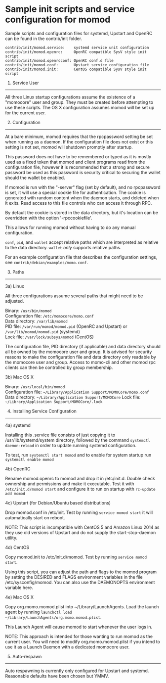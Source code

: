 Sample init scripts and service configuration for momod
==========================================================

Sample scripts and configuration files for systemd, Upstart and OpenRC
can be found in the contrib/init folder.

    contrib/init/momod.service:    systemd service unit configuration
    contrib/init/momod.openrc:     OpenRC compatible SysV style init script
    contrib/init/momod.openrcconf: OpenRC conf.d file
    contrib/init/momod.conf:       Upstart service configuration file
    contrib/init/momod.init:       CentOS compatible SysV style init script

1. Service User
---------------------------------

All three Linux startup configurations assume the existence of a "momocore" user
and group.  They must be created before attempting to use these scripts.
The OS X configuration assumes momod will be set up for the current user.

2. Configuration
---------------------------------

At a bare minimum, momod requires that the rpcpassword setting be set
when running as a daemon.  If the configuration file does not exist or this
setting is not set, momod will shutdown promptly after startup.

This password does not have to be remembered or typed as it is mostly used
as a fixed token that momod and client programs read from the configuration
file, however it is recommended that a strong and secure password be used
as this password is security critical to securing the wallet should the
wallet be enabled.

If momod is run with the "-server" flag (set by default), and no rpcpassword is set,
it will use a special cookie file for authentication. The cookie is generated with random
content when the daemon starts, and deleted when it exits. Read access to this file
controls who can access it through RPC.

By default the cookie is stored in the data directory, but it's location can be overridden
with the option '-rpccookiefile'.

This allows for running momod without having to do any manual configuration.

`conf`, `pid`, and `wallet` accept relative paths which are interpreted as
relative to the data directory. `wallet` *only* supports relative paths.

For an example configuration file that describes the configuration settings,
see `contrib/debian/examples/momo.conf`.

3. Paths
---------------------------------

3a) Linux

All three configurations assume several paths that might need to be adjusted.

Binary:              `/usr/bin/momod`  
Configuration file:  `/etc/momocore/momo.conf`  
Data directory:      `/var/lib/momod`  
PID file:            `/var/run/momod/momod.pid` (OpenRC and Upstart) or `/var/lib/momod/momod.pid` (systemd)  
Lock file:           `/var/lock/subsys/momod` (CentOS)  

The configuration file, PID directory (if applicable) and data directory
should all be owned by the momocore user and group.  It is advised for security
reasons to make the configuration file and data directory only readable by the
momocore user and group.  Access to momo-cli and other momod rpc clients
can then be controlled by group membership.

3b) Mac OS X

Binary:              `/usr/local/bin/momod`  
Configuration file:  `~/Library/Application Support/MOMOCore/momo.conf`  
Data directory:      `~/Library/Application Support/MOMOCore`
Lock file:           `~/Library/Application Support/MOMOCore/.lock`

4. Installing Service Configuration
-----------------------------------

4a) systemd

Installing this .service file consists of just copying it to
/usr/lib/systemd/system directory, followed by the command
`systemctl daemon-reload` in order to update running systemd configuration.

To test, run `systemctl start momod` and to enable for system startup run
`systemctl enable momod`

4b) OpenRC

Rename momod.openrc to momod and drop it in /etc/init.d.  Double
check ownership and permissions and make it executable.  Test it with
`/etc/init.d/momod start` and configure it to run on startup with
`rc-update add momod`

4c) Upstart (for Debian/Ubuntu based distributions)

Drop momod.conf in /etc/init.  Test by running `service momod start`
it will automatically start on reboot.

NOTE: This script is incompatible with CentOS 5 and Amazon Linux 2014 as they
use old versions of Upstart and do not supply the start-stop-daemon utility.

4d) CentOS

Copy momod.init to /etc/init.d/momod. Test by running `service momod start`.

Using this script, you can adjust the path and flags to the momod program by
setting the DESIRED and FLAGS environment variables in the file
/etc/sysconfig/momod. You can also use the DAEMONOPTS environment variable here.

4e) Mac OS X

Copy org.momo.momod.plist into ~/Library/LaunchAgents. Load the launch agent by
running `launchctl load ~/Library/LaunchAgents/org.momo.momod.plist`.

This Launch Agent will cause momod to start whenever the user logs in.

NOTE: This approach is intended for those wanting to run momod as the current user.
You will need to modify org.momo.momod.plist if you intend to use it as a
Launch Daemon with a dedicated momocore user.

5. Auto-respawn
-----------------------------------

Auto respawning is currently only configured for Upstart and systemd.
Reasonable defaults have been chosen but YMMV.
